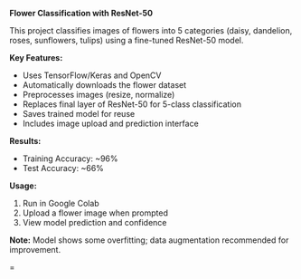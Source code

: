 **Flower Classification with ResNet-50**

This project classifies images of flowers into 5 categories (daisy, dandelion, roses, sunflowers, tulips) using a fine-tuned ResNet-50 model.

**Key Features:**
- Uses TensorFlow/Keras and OpenCV
- Automatically downloads the flower dataset
- Preprocesses images (resize, normalize)
- Replaces final layer of ResNet-50 for 5-class classification
- Saves trained model for reuse
- Includes image upload and prediction interface

**Results:**
- Training Accuracy: ~96%
- Test Accuracy: ~66%

**Usage:**
1. Run in Google Colab
2. Upload a flower image when prompted
3. View model prediction and confidence

**Note:** Model shows some overfitting; data augmentation recommended for improvement.

=
